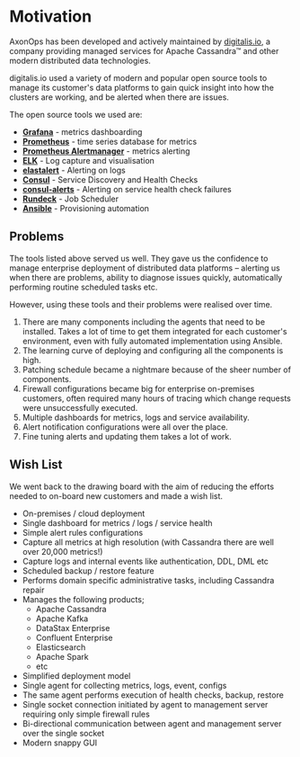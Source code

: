 # Motivation

AxonOps has been developed and actively maintained by [digitalis.io](https://digitalis.io), a company providing managed services for Apache Cassandra™ and other modern distributed data technologies.

digitalis.io used a variety of modern and popular open source tools to manage its customer's data platforms to gain quick insight into how the clusters are working, and be alerted when there are issues.

The open source tools we used are:

* [**Grafana**](https://grafana.com/) - metrics dashboarding
* [**Prometheus**](https://prometheus.io/) - time series database for metrics
* [**Prometheus Alertmanager**](https://prometheus.io/docs/alerting/alertmanager/) - metrics alerting
* [**ELK**](https://www.elastic.co/elk-stack) - Log capture and visualisation
* [**elastalert**](https://github.com/Yelp/elastalert) - Alerting on logs
* [**Consul**](https://www.consul.io/) - Service Discovery and Health Checks
* [**consul-alerts**](https://github.com/AcalephStorage/consul-alerts) - Alerting on service health check failures
* [**Rundeck**](https://www.rundeck.com/) - Job Scheduler
* [**Ansible**](https://www.ansible.com/) - Provisioning automation

## Problems
The tools listed above served us well. They gave us the confidence to manage enterprise deployment of distributed data platforms – alerting us when there are problems, ability to diagnose issues quickly, automatically performing routine scheduled tasks etc.

However, using these tools and their problems were realised over time.

1. There are many components including the agents that need to be installed. Takes a lot of time to get them integrated for each customer's environment, even with fully automated implementation using Ansible.
2. The learning curve of deploying and configuring all the components is high.
2. Patching schedule became a nightmare because of the sheer number of components.
3. Firewall configurations became big for enterprise on-premises customers, often required many hours of tracing which change requests were unsuccessfully executed.
4. Multiple dashboards for metrics, logs and service availability.
5. Alert notification configurations were all over the place.
6. Fine tuning alerts and updating them takes a lot of work.

## Wish List

We went back to the drawing board with the aim of reducing the efforts needed to on-board new customers and made a wish list.

* On-premises / cloud deployment
* Single dashboard for metrics / logs / service health
* Simple alert rules configurations
* Capture all metrics at high resolution (with Cassandra there are well over 20,000 metrics!)
* Capture logs and internal events like authentication, DDL, DML etc
* Scheduled backup / restore feature
* Performs domain specific administrative tasks, including Cassandra repair
* Manages the following products;
    * Apache Cassandra
    * Apache Kafka
    * DataStax Enterprise
    * Confluent Enterprise
    * Elasticsearch
    * Apache Spark
    * etc
* Simplified deployment model
* Single agent for collecting metrics, logs, event, configs
* The same agent performs execution of health checks, backup, restore
* Single socket connection initiated by agent to management server requiring only simple firewall rules
* Bi-directional communication between agent and management server over the single socket
* Modern snappy GUI
